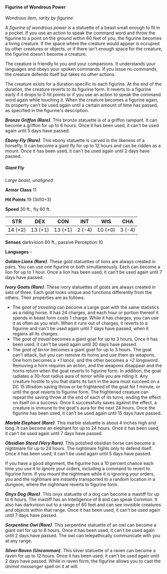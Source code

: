 #### Figurine of Wondrous Power

*Wondrous item, rarity by figurine*

A *figurine of wondrous power* is a statuette of a beast small enough to fit in a pocket. If you use an action to speak the command word and throw the figurine to a point on the ground within 60 feet of you, the figurine becomes a living creature. If the space where the creature would appear is occupied by other creatures or objects, or if there isn't enough space for the creature, the figurine doesn't become a creature.

The creature is friendly to you and your companions. It understands your languages and obeys your spoken commands. If you issue no commands, the creature defends itself but takes no other actions.

The creature exists for a duration specific to each figurine. At the end of the duration, the creature reverts to its figurine form. It reverts to a figurine early if it drops to 0 hit points or if you use an action to speak the command word again while touching it. When the creature becomes a figurine again, its property can't be used again until a certain amount of time has passed, as specified in the figurine's description.

***Bronze Griffon (Rare)***. This bronze statuette is of a griffon rampant. It can become a griffon for up to 6 hours. Once it has been used, it can't be used again until 5 days have passed.

***Ebony Fly (Rare)***. This ebony statuette is carved in the likeness of a horsefly. It can become a giant fly for up to 12 hours and can be ridden as a mount. Once it has been used, it can't be used again until 2 days have passed.

##### Giant Fly

*Large beast, unaligned*

**Armor Class** 11

**Hit Points** 19 (3d10+3)

**Speed** 30 ft., fly 60 ft.

| STR     | DEX     | CON     | INT    | WIS     | CHA    |
|---------|---------|---------|--------|---------|--------|
| 14 (+2) | 13 (+1) | 13 (+1) | 2 (-4) | 10 (+0) | 3 (-4) |

**Senses** darkvision 60 ft., passive Perception 10

**Languages** -

***Golden Lions (Rare)***. These gold statuettes of lions are always created in pairs. You can use one figurine or both simultaneously. Each can become a lion for up to 1 hour. Once a lion has been used, it can't be used again until 7 days have passed.

***Ivory Goats (Rare)***. These ivory statuettes of goats are always created in sets of three. Each goat looks unique and functions differently from the others. Their properties are as follows:

- The *goat of traveling* can become a Large goat with the same statistics as a riding horse. It has 24 charges, and each hour or portion thereof it spends in beast form costs 1 charge. While it has charges, you can use it as often as you wish. When it runs out of charges, it reverts to a figurine and can't be used again until 7 days have passed, when it regains all its charges.
- The *goat of travail* becomes a giant goat for up to 3 hours. Once it has been used, it can't be used again until 30 days have passed.
- The *goat of terror* becomes a giant goat for up to 3 hours. The goat can't attack, but you can remove its horns and use them as weapons. One horn becomes a *+1 lance*, and the other becomes a *+2 longsword*. Removing a horn requires an action, and the weapons disappear and the horns return when the goat reverts to figurine form. In addition, the goat radiates a 30-foot radius aura of terror while you are riding it. Any creature hostile to you that starts its turn in the aura must succeed on a DC 15 Wisdom saving throw or be frightened of the goat for 1 minute, or until the goat reverts to figurine form. The frightened creature can repeat the saving throw at the end of each of its turns, ending the effect on itself on a success. Once it successfully saves against the effect, a creature is immune to the goat's aura for the next 24 hours. Once the figurine has been used, it can't be used again until 15 days have passed.

***Marble Elephant (Rare)***. This marble statuette is about 4 inches high and long. It can become an elephant for up to 24 hours. Once it has been used, it can't be used again until 7 days have passed.

***Obsidian Steed (Very Rare)***. This polished obsidian horse can become a nightmare for up to 24 hours. The nightmare fights only to defend itself. Once it has been used, it can't be used again until 5 days have passed.

If you have a good alignment, the figurine has a 10 percent chance each time you use it to ignore your orders, including a command to revert to figurine form. If you mount the nightmare while it is ignoring your orders, you and the nightmare are instantly transported to a random location in a dungeon, where the nightmare reverts to figurine form.

***Onyx Dog (Rare)***. This onyx statuette of a dog can become a mastiff for up to 6 hours. The mastiff has an Intelligence of 8 and can speak Common. It also has darkvision out to a range of 60 feet and can see invisible creatures and objects within that range. Once it has been used, it can't be used again until 7 days have passed.

***Serpentine Owl (Rare)***. This serpentine statuette of an owl can become a giant owl for up to 8 hours. Once it has been used, it can't be used again until 2 days have passed. The owl can telepathically communicate with you at any range.

***Silver Raven (Uncommon)***. This silver statuette of a raven can become a raven for up to 12 hours. Once it has been used, it can't be used again until 2 days have passed. While in raven form, the figurine allows you to cast the *animal messenger* spell on it at will.

